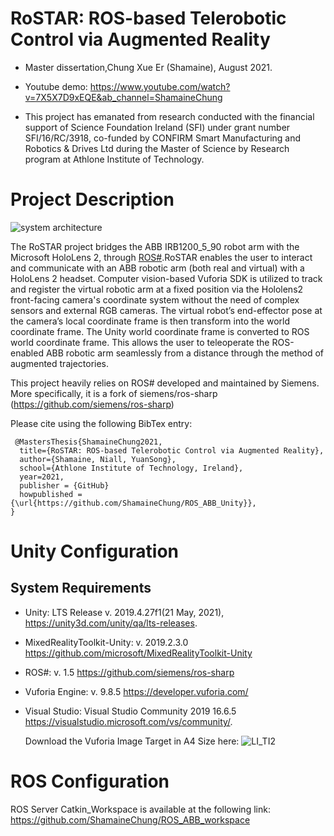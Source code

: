 # RoSTAR: ROS-based Telerobotic Control via Augmented Reality

- Master dissertation,Chung Xue Er (Shamaine), August 2021. 

- Youtube demo: https://www.youtube.com/watch?v=7X5X7D9xEQE&ab_channel=ShamaineChung

- This project has emanated from research conducted with the financial support of Science Foundation Ireland (SFI) under grant number SFI/16/RC/3918, co-funded by CONFIRM Smart Manufacturing and Robotics & Drives Ltd during the Master of Science by Research program at Athlone Institute of Technology. 

# Project Description
![system architecture](https://user-images.githubusercontent.com/86027470/130598791-566ce324-80e8-4616-a6ad-8f34d60b804f.png)

The RoSTAR project bridges the ABB IRB1200_5_90 robot arm with the Microsoft HoloLens 2, through [ROS#](https://github.com/siemens/ros-sharp).RoSTAR enables the user to interact and communicate with an ABB robotic arm (both real and virtual) with a HoloLens 2 headset. Computer vision-based Vuforia SDK is utilized to track and register the virtual robotic arm at a fixed position via the Hololens2 front-facing camera's coordinate system without the need of complex sensors and external RGB cameras. The virtual robot’s end-effector pose at the camera’s local coordinate frame is then transform into the world coordinate frame. The Unity world coordinate frame is converted to ROS world coordinate frame.  This allows the user to teleoperate the ROS-enabled ABB robotic arm seamlessly from a distance through the method of augmented trajectories.

This project heavily relies on ROS# developed and maintained by Siemens. More specifically, it is a fork of siemens/ros-sharp (https://github.com/siemens/ros-sharp)


Please cite using the following BibTex entry:

```
 @MastersThesis{ShamaineChung2021,
  title={RoSTAR: ROS-based Telerobotic Control via Augmented Reality},
  author={Shamaine, Niall, YuanSong},
  school={Athlone Institute of Technology, Ireland},
  year=2021,
  publisher = {GitHub}
  howpublished = {\url{https://github.com/ShamaineChung/ROS_ABB_Unity}},
}
```
# Unity Configuration

## System Requirements
* Unity: LTS Release v. 2019.4.27f1(21 May, 2021), https://unity3d.com/unity/qa/lts-releases.
* MixedRealityToolkit-Unity: v. 2019.2.3.0 
  https://github.com/microsoft/MixedRealityToolkit-Unity
* ROS#: v. 1.5
  https://github.com/siemens/ros-sharp
* Vuforia Engine: v. 9.8.5
  https://developer.vuforia.com/
* Visual Studio: Visual Studio Community 2019 16.6.5
  https://visualstudio.microsoft.com/vs/community/.
  
  Download the Vuforia Image Target in A4 Size here:
  ![LI_TI2](https://user-images.githubusercontent.com/86027470/125611868-ab43e4e7-4667-4a7f-872f-6a2d35a07cac.jpg)

  
# ROS Configuration

ROS Server Catkin_Workspace is available  at the following link: https://github.com/ShamaineChung/ROS_ABB_workspace
